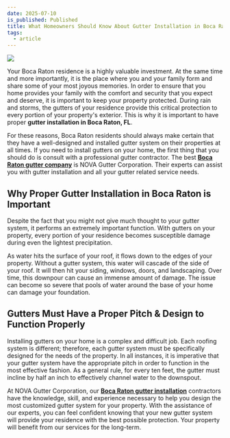 ```yaml
---
date: 2025-07-10
is_published: Published
title: What Homeowners Should Know About Gutter Installation in Boca Raton
tags:
  - article
---
```

![](/media/tips-gutter-installation-boca-raton-fl.jpg)

Your Boca Raton residence is a highly valuable investment. At the same time and more importantly, it is the place where you and your family form and share some of your most joyous memories. In order to ensure that you home provides your family with the comfort and security that you expect and deserve, it is important to keep your property protected. During rain and storms, the gutters of your residence provide this critical protection to every portion of your property's exterior. This is why it is important to have proper **gutter installation in Boca Raton, FL**.

For these reasons, Boca Raton residents should always make certain that they have a well-designed and installed gutter system on their properties at all times. If you need to install gutters on your home, the first thing that you should do is consult with a professional gutter contractor. The best [**Boca Raton gutter company**](https://www.novagutter.com/) is NOVA Gutter Corporation. Their experts can assist you with gutter installation and all your gutter related service needs.

## Why Proper Gutter Installation in Boca Raton is Important

Despite the fact that you might not give much thought to your gutter system, it performs an extremely important function. With gutters on your property, every portion of your residence becomes susceptible damage during even the lightest precipitation.

As water hits the surface of your roof, it flows down to the edges of your property. Without a gutter system, this water will cascade of the side of your roof. It will then hit your siding, windows, doors, and landscaping. Over time, this downpour can cause an immense amount of damage. The issue can become so severe that pools of water around the base of your home can damage your foundation.

## Gutters Must Have a Proper Pitch & Design to Function Properly

Installing gutters on your home is a complex and difficult job. Each roofing system is different; therefore, each gutter system must be specifically designed for the needs of the property. In all instances, it is imperative that your gutter system have the appropriate pitch in order to function in the most effective fashion. As a general rule, for every ten feet, the gutter must incline by half an inch to effectively channel water to the downspout.

At NOVA Gutter Corporation, our [**Boca Raton gutter installation**](https://novagutter.com/#gutter-installation) contractors have the knowledge, skill, and experience necessary to help you design the most customized gutter system for your property. With the assistance of our experts, you can feel confident knowing that your new gutter system will provide your residence with the best possible protection. Your property will benefit from our services for the long-term.
